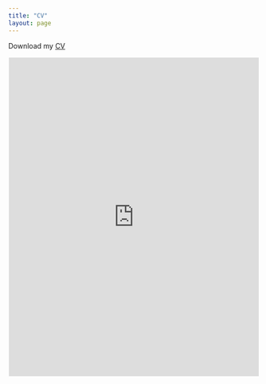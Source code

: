 ```yaml
---
title: "CV"
layout: page
---
```


Download my [CV](https://mycuhk-my.sharepoint.com/:b:/g/personal/1155149268_link_cuhk_edu_hk/Ea1YZy1nkchDlVBPjXVLvyIBNDZ_AIInlwaK2B9vqEuRPQ?e=lvnXLM)

<div style="border: 1px solid; border-color: transparent;">
<iframe src="https://drive.google.com/file/d/1ozOkjjmGgBEcdHR6j0ESj7YyPbjGX1mh/preview" width="100%" height="640" frameborder="0"></iframe>
</div>
